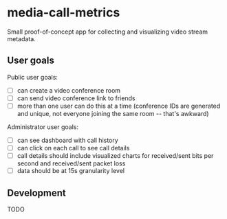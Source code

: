 # media-call-metrics

Small proof-of-concept app for collecting and visualizing video stream metadata.

## User goals

Public user goals:
- [ ] can create a video conference room
- [ ] can send video conference link to friends
- [ ] more than one user can do this at a time (conference IDs are generated and unique, not everyone joining the same room -- that's awkward)

Administrator user goals:
- [ ] can see dashboard with call history
- [ ] can click on each call to see call details
- [ ] call details should include visualized charts for received/sent bits per second and received/sent packet loss
- [ ] data should be at 15s granularity level

## Development

TODO


